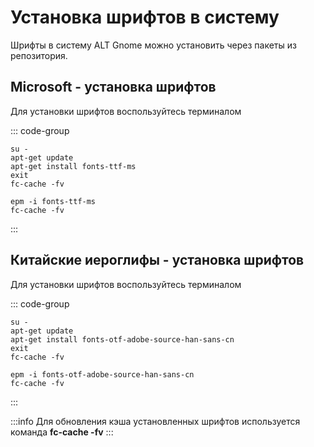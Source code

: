 # Установка шрифтов в систему

Шрифты в систему ALT Gnome можно установить через пакеты из репозитория.

## Microsoft - установка шрифтов

Для установки шрифтов воспользуйтесь терминалом

::: code-group
```shell[apt-get]
su -
apt-get update
apt-get install fonts-ttf-ms
exit
fc-cache -fv
```
```shell[epm]
epm -i fonts-ttf-ms
fc-cache -fv
```
:::

## Китайские иероглифы - установка шрифтов

Для установки шрифтов воспользуйтесь терминалом

::: code-group
```shell[apt-get]
su -
apt-get update
apt-get install fonts-otf-adobe-source-han-sans-cn
exit
fc-cache -fv
```
```shell[epm]
epm -i fonts-otf-adobe-source-han-sans-cn
fc-cache -fv
```
:::

:::info
Для обновления кэша установленных шрифтов используется команда **fc-cache -fv**
:::
